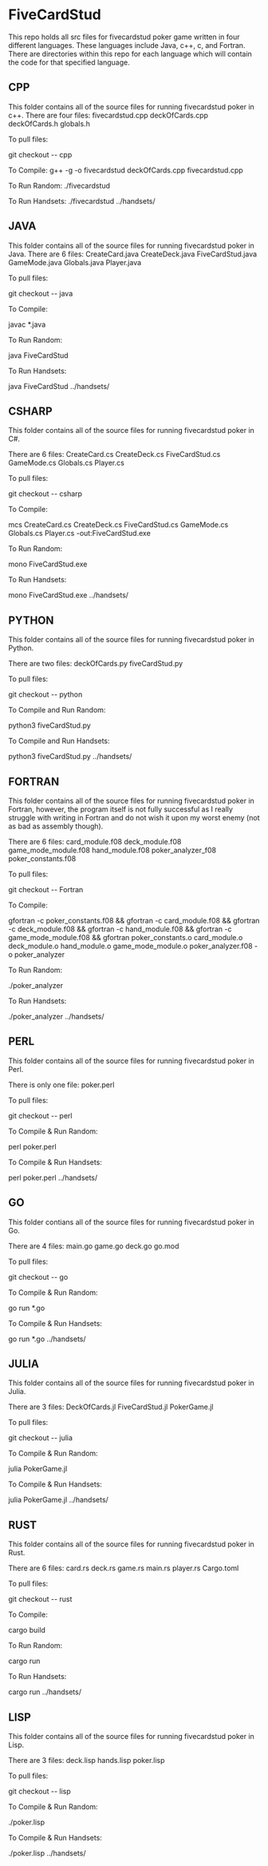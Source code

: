 # FiveCardStud

This repo holds all src files for fivecardstud poker game written in four different languages. These languages include Java, c++, c, and Fortran. There are directories within this repo for each language which will contain the code for that specified language.


## CPP

This folder contains all of the source files for running fivecardstud poker in c++. 
There are four files: fivecardstud.cpp	deckOfCards.cpp  deckOfCards.h	globals.h

To pull files:

git checkout -- cpp

To Compile:
g++ -g -o fivecardstud deckOfCards.cpp fivecardstud.cpp

To Run Random:
./fivecardstud

To Run Handsets:
./fivecardstud ../handsets/<filename>

## JAVA

This folder contains all of the source files for running fivecardstud poker in Java.
There are 6 files: CreateCard.java  CreateDeck.java  FiveCardStud.java  GameMode.java  Globals.java  Player.java

To pull files:

git checkout -- java

To Compile: 

javac *.java

To Run Random:

java FiveCardStud

To Run Handsets:

java FiveCardStud ../handsets/<filename>

## CSHARP

This folder contains all of the source files for running fivecardstud poker in C#.

There are 6 files: CreateCard.cs CreateDeck.cs FiveCardStud.cs GameMode.cs Globals.cs Player.cs

To pull files:

git checkout -- csharp

To Compile: 

mcs CreateCard.cs CreateDeck.cs FiveCardStud.cs GameMode.cs Globals.cs Player.cs -out:FiveCardStud.exe

To Run Random:

mono FiveCardStud.exe

To Run Handsets:

mono FiveCardStud.exe ../handsets/<filename>

## PYTHON

This folder contains all of the source files for running fivecardstud poker in Python.

There are two files: deckOfCards.py fiveCardStud.py

To pull files:

git checkout -- python

To Compile and Run Random:

python3 fiveCardStud.py

To Compile and Run Handsets:

python3 fiveCardStud.py ../handsets/<filename>

## FORTRAN

This folder contains all of the source files for running fivecardstud poker in Fortran, however, the program itself is not fully successful as I really struggle with writing in Fortran and do not wish it upon my worst enemy (not as bad as assembly though).

There are 6 files: card_module.f08  deck_module.f08  game_mode_module.f08  hand_module.f08  poker_analyzer_f08  poker_constants.f08

To pull files:

git checkout -- Fortran

To Compile:

gfortran -c poker_constants.f08 && gfortran -c card_module.f08 && gfortran -c deck_module.f08 && gfortran -c hand_module.f08 && gfortran -c game_mode_module.f08 && gfortran poker_constants.o card_module.o deck_module.o hand_module.o game_mode_module.o poker_analyzer.f08 -o poker_analyzer

To Run Random:

./poker_analyzer

To Run Handsets:

./poker_analyzer ../handsets/<filename>

## PERL

This folder contains all of the source files for running fivecardstud poker in Perl. 

There is only one file: poker.perl

To pull files:

git checkout -- perl

To Compile & Run Random:

perl poker.perl

To Compile & Run Handsets:

perl poker.perl ../handsets/<filename>

## GO

This folder contians all of the source files for running fivecardstud poker in Go.

There are 4 files: main.go game.go deck.go go.mod

To pull files:

git checkout -- go

To Compile & Run Random:

go run *.go

To Compile & Run Handsets:

go run *.go ../handsets/<filename>

## JULIA

This folder contains all of the source files for running fivecardstud poker in Julia.

There are 3 files: DeckOfCards.jl  FiveCardStud.jl  PokerGame.jl

To pull files:

git checkout -- julia

To Compile & Run Random:

julia PokerGame.jl

To Compile & Run Handsets:

julia PokerGame.jl ../handsets/<filename>

## RUST

This folder contains all of the source files for running fivecardstud poker in Rust.

There are 6 files: card.rs deck.rs game.rs main.rs player.rs Cargo.toml

To pull files:

git checkout -- rust

To Compile:

cargo build

To Run Random:

cargo run

To Run Handsets:

cargo run ../handsets/<filename> 

## LISP

This folder contains all of the source files for running fivecardstud poker in Lisp.

There are 3 files: deck.lisp hands.lisp poker.lisp

To pull files:

git checkout -- lisp

To Compile & Run Random:

./poker.lisp

To Compile & Run Handsets:

./poker.lisp ../handsets/<filename>
